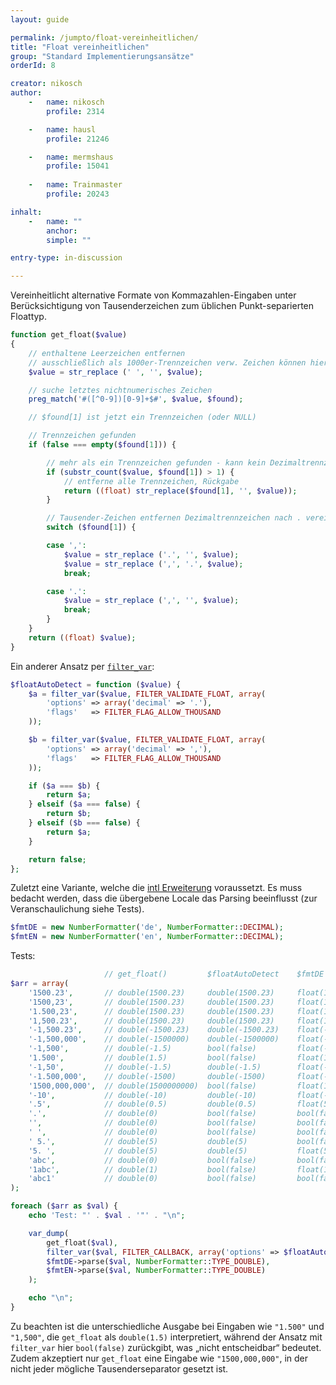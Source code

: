 ```yaml
---
layout: guide

permalink: /jumpto/float-vereinheitlichen/
title: "Float vereinheitlichen"
group: "Standard Implementierungsansätze"
orderId: 8

creator: nikosch
author:
    -   name: nikosch
        profile: 2314

    -   name: hausl
        profile: 21246

    -   name: mermshaus
        profile: 15041
        
    -   name: Trainmaster
        profile: 20243

inhalt:
    -   name: ""
        anchor:
        simple: ""

entry-type: in-discussion

---
```


Vereinheitlicht alternative Formate von Kommazahlen-Eingaben unter Berücksichtigung von Tausenderzeichen zum üblichen Punkt-separierten Floattyp.

~~~ php
function get_float($value)
{
    // enthaltene Leerzeichen entfernen
    // ausschließlich als 1000er-Trennzeichen verw. Zeichen können hier vorab ersetzt werden
    $value = str_replace (' ', '', $value);

    // suche letztes nichtnumerisches Zeichen
    preg_match('#([^0-9])[0-9]+$#', $value, $found);

    // $found[1] ist jetzt ein Trennzeichen (oder NULL)

    // Trennzeichen gefunden
    if (false === empty($found[1])) {

        // mehr als ein Trennzeichen gefunden - kann kein Dezimaltrennzeichen sein
        if (substr_count($value, $found[1]) > 1) {
            // entferne alle Trennzeichen, Rückgabe
            return ((float) str_replace($found[1], '', $value));
        }

        // Tausender-Zeichen entfernen Dezimaltrennzeichen nach . vereinheitlichen
        switch ($found[1]) {

        case ',':
            $value = str_replace ('.', '', $value);
            $value = str_replace (',', '.', $value);
            break;

        case '.':
            $value = str_replace (',', '', $value);
            break;
        }
    }
    return ((float) $value);
}
~~~

Ein anderer Ansatz per [`filter_var`](http://php.net/filter_var):

~~~ php
$floatAutoDetect = function ($value) {
    $a = filter_var($value, FILTER_VALIDATE_FLOAT, array(
        'options' => array('decimal' => '.'),
        'flags'   => FILTER_FLAG_ALLOW_THOUSAND
    ));

    $b = filter_var($value, FILTER_VALIDATE_FLOAT, array(
        'options' => array('decimal' => ','),
        'flags'   => FILTER_FLAG_ALLOW_THOUSAND
    ));

    if ($a === $b) {
        return $a;
    } elseif ($a === false) {
        return $b;
    } elseif ($b === false) {
        return $a;
    }

    return false;
};
~~~

Zuletzt eine Variante, welche die [intl Erweiterung](http://www.php.net/manual/de/intro.intl.php) voraussetzt. Es muss bedacht werden, dass die übergebene Locale das Parsing beeinflusst (zur Veranschaulichung siehe Tests).

~~~ php
$fmtDE = new NumberFormatter('de', NumberFormatter::DECIMAL);
$fmtEN = new NumberFormatter('en', NumberFormatter::DECIMAL);
~~~


Tests:

~~~ php
                     // get_float()         $floatAutoDetect    $fmtDE          $fmtEN
$arr = array(
    '1500.23',       // double(1500.23)     double(1500.23)     float(150023)   float(1500.23)
    '1500,23',       // double(1500.23)     double(1500.23)     float(1500.23)  float(150023)
    '1.500,23',      // double(1500.23)     double(1500.23)     float(1500.23)  float(1.50023)
    '1,500.23',      // double(1500.23)     double(1500.23)     float(1.50023)  float(1500.23)
    '-1,500.23',     // double(-1500.23)    double(-1500.23)    float(-1.50023) float(-1500.23)
    '-1,500,000',    // double(-1500000)    double(-1500000)    float(-1.5)     float(-1500000)
    '-1,500',        // double(-1.5)        bool(false)         float(-1.5)     float(-1500)
    '1.500',         // double(1.5)         bool(false)         float(1500)     float(1.5)
    '-1,50',         // double(-1.5)        double(-1.5)        float(-1.5)     float(-150)
    '-1.500,000',    // double(-1500)       double(-1500)       float(-1500)    float(-1.5)    
    '1500,000,000',  // double(1500000000)  bool(false)         float(1500)     float(1500000000)
    '-10',           // double(-10)         double(-10)         float(-10)      float(-10)
    '.5',            // double(0.5)         double(0.5)         float(5)        float(0.5)
    '.',             // double(0)           bool(false)         bool(false)     bool(false)
    '',              // double(0)           bool(false)         bool(false)     bool(false)
    ' ',             // double(0)           bool(false)         bool(false)     bool(false)
    ' 5.',           // double(5)           double(5)           bool(false)     bool(false)
    '5. ',           // double(5)           double(5)           float(5)        float(5)
    'abc',           // double(0)           bool(false)         bool(false)     bool(false)
    '1abc',          // double(1)           bool(false)         float(1)        float(1)    
    'abc1'           // double(0)           bool(false)         bool(false)     bool(false)
);

foreach ($arr as $val) {
    echo 'Test: "' . $val . '"' . "\n";

    var_dump(
        get_float($val),
        filter_var($val, FILTER_CALLBACK, array('options' => $floatAutoDetect)),
        $fmtDE->parse($val, NumberFormatter::TYPE_DOUBLE),
        $fmtEN->parse($val, NumberFormatter::TYPE_DOUBLE)
    );

    echo "\n";
}
~~~

Zu beachten ist die unterschiedliche Ausgabe bei Eingaben wie `"1.500"` und `"1,500"`, die `get_float` als `double(1.5)` interpretiert, während der Ansatz mit `filter_var` hier `bool(false)` zurückgibt, was „nicht entscheidbar“ bedeutet. Zudem akzeptiert nur `get_float` eine Eingabe wie `"1500,000,000"`, in der nicht jeder mögliche Tausenderseparator gesetzt ist.